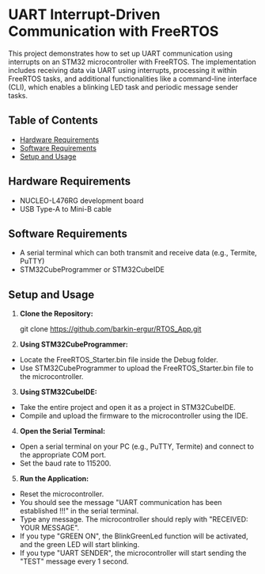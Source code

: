# UART Interrupt-Driven Communication with FreeRTOS

This project demonstrates how to set up UART communication using interrupts on an STM32 microcontroller with FreeRTOS. The implementation includes receiving data via UART using interrupts, processing it within FreeRTOS tasks, and additional functionalities like a command-line interface (CLI), which enables a blinking LED task and periodic message sender tasks.

## Table of Contents
- [Hardware Requirements](#hardware-requirements)
- [Software Requirements](#software-requirements)
- [Setup and Usage](#setup-and-usage)

## Hardware Requirements

- NUCLEO-L476RG development board
- USB Type-A to Mini-B cable

## Software Requirements

- A serial terminal which can both transmit and receive data (e.g., Termite, PuTTY)
- STM32CubeProgrammer or STM32CubeIDE

## Setup and Usage

1. **Clone the Repository:**

    git clone https://github.com/barkin-ergur/RTOS_App.git

2. **Using STM32CubeProgrammer:**

- Locate the FreeRTOS_Starter.bin file inside the Debug folder.
- Use STM32CubeProgrammer to upload the FreeRTOS_Starter.bin file to the microcontroller.

3. **Using STM32CubeIDE:**

- Take the entire project and open it as a project in STM32CubeIDE.
- Compile and upload the firmware to the microcontroller using the IDE.

4. **Open the Serial Terminal:**

- Open a serial terminal on your PC (e.g., PuTTY, Termite) and connect to the appropriate COM port.
- Set the baud rate to 115200.

5. **Run the Application:**

- Reset the microcontroller.
- You should see the message "UART communication has been established !!!" in the serial terminal.
- Type any message. The microcontroller should reply with "RECEIVED: YOUR MESSAGE".
- If you type "GREEN ON", the BlinkGreenLed function will be activated, and the green LED will start blinking.
- If you type "UART SENDER", the microcontroller will start sending the "TEST" message every 1 second.
